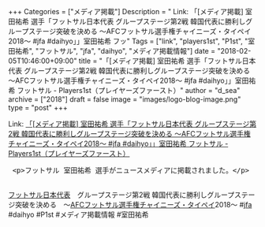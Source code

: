 +++
Categories = ["メディア掲載"]
Description = " Link: 「[メディア掲載] 室田祐希 選手「フットサル日本代表 グループステージ第2戦 韓国代表に勝利しグループステージ突破を決める ～AFCフットサル選手権チャイニーズ・タイペイ2018～ #jfa #daihyo」」室田祐希 フッ"
Tags = ["link", "players1st", "P1st", "室田祐希", "フットサル", "jfa", "daihyo", "メディア掲載情報"]
date = "2018-02-05T10:46:00+09:00"
title = "「[メディア掲載] 室田祐希 選手「フットサル日本代表 グループステージ第2戦 韓国代表に勝利しグループステージ突破を決める ～AFCフットサル選手権チャイニーズ・タイペイ2018～ #jfa #daihyo」」室田祐希 フットサル - Players1st（プレイヤーズファースト）"
author = "d_sea"
archive = ["2018"]
draft = false
image = "images/logo-blog-image.png"
type = "post"
+++

<body>
<p>Link: <a href="https://players1.st/posts/187">「[メディア掲載] 室田祐希 選手「フットサル日本代表 グループステージ第2戦 韓国代表に勝利しグループステージ突破を決める ～AFCフットサル選手権チャイニーズ・タイペイ2018～ #jfa #daihyo」」室田祐希 フットサル - Players1st（プレイヤーズファースト）</a></p>

<pre> &lt;p&gt;フットサル 室田祐希 選手がニュースメディアに掲載されました。&lt;/p&gt;
 </pre>

<p><a class="keyword" href="http://d.hatena.ne.jp/keyword/%A5%D5%A5%C3%A5%C8%A5%B5%A5%EB%C6%FC%CB%DC%C2%E5%C9%BD">フットサル日本代表</a>　グループステージ第2戦 韓国代表に勝利しグループステージ突破を決める　～<a class="keyword" href="http://d.hatena.ne.jp/keyword/AFC%A5%D5%A5%C3%A5%C8%A5%B5%A5%EB%C1%AA%BC%EA%B8%A2">AFCフットサル選手権</a><a class="keyword" href="http://d.hatena.ne.jp/keyword/%A5%C1%A5%E3%A5%A4%A5%CB%A1%BC%A5%BA%A1%A6%A5%BF%A5%A4%A5%DA%A5%A4">チャイニーズ・タイペイ</a>2018～ #<a class="keyword" href="http://d.hatena.ne.jp/keyword/jfa">jfa</a> #daihyo #P1st #メディア掲載情報 #室田祐希</p>

</body>
